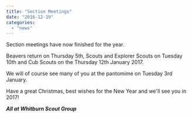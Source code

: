 ```yaml
---
title: "Section Meetings"
date: "2016-12-19"
categories: 
  - "news"
---
```


Section meetings have now finished for the year.

Beavers return on Thursday 5th, Scouts and Explorer Scouts on Tuesday 10th and Cub Scouts on the Thursday 12th January 2017.

We will of course see many of you at the pantomime on Tuesday 3rd January.

Have a great Christmas, best wishes for the New Year and we'll see you in 2017!

_**All at Whitburn Scout Group**_
